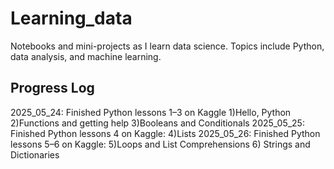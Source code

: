# Learning_data
Notebooks and mini-projects as I learn data science. Topics include Python, data analysis, and machine learning.

## Progress Log
2025_05_24: Finished Python lessons 1–3 on Kaggle
  1)Hello, Python
  2)Functions and getting help
  3)Booleans and Conditionals 
2025_05_25: Finished Python lessons 4 on Kaggle: 
  4)Lists
2025_05_26: Finished Python lessons 5–6 on Kaggle:
  5)Loops and List Comprehensions
  6) Strings and Dictionaries 
  
